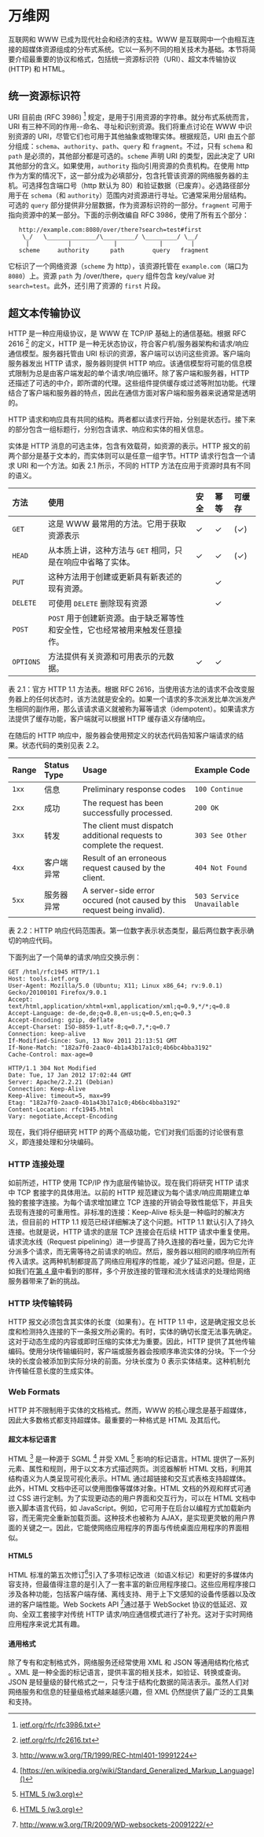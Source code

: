 # 万维网

互联网和 WWW 已成为现代社会和经济的支柱。WWW 是互联网中一个由相互连接的超媒体资源组成的分布式系统。它以一系列不同的相关技术为基础。本节将简要介绍最重要的协议和格式，包括统一资源标识符（URI）、超文本传输协议(HTTP) 和 HTML。

## 统一资源标识符

URI 目前由 (RFC 3986) [^1] 规定，是用于引用资源的字符串。就分布式系统而言，URI 有三种不同的作用--命名、寻址和识别资源。我们将重点讨论在 WWW 中识别资源的 URI，尽管它们也可用于其他抽象或物理实体。根据规范，URI 由五个部分组成：`schema`、`authority`、`path`、`query` 和 `fragment`。不过，只有 `schema` 和 `path` 是必须的，其他部分都是可选的。`scheme` 声明 URI 的类型，因此决定了 URI 其他部分的含义。如果使用，`authority` 指向引用资源的负责机构。在使用 http 作为方案的情况下，这一部分成为必填部分，包含托管该资源的网络服务器的主机。可选择包含端口号（http 默认为 80）和验证数据（已废弃）。必选路径部分用于在 `schema`（和 `authority`）范围内对资源进行寻址。它通常采用分层结构。可选的 `query` 部分提供非分层数据，作为资源标识符的一部分。`fragment` 可用于指向资源中的某一部分。下面的示例改编自 RFC 3986，使用了所有五个部分：

```
   http://example.com:8080/over/there?search=test#first
    \_/   \______________/\_________/ \_________/ \__/
     |           |            |            |        |
   scheme     authority      path        query   fragment
```

它标识了一个网络资源（`scheme` 为 http），该资源托管在 `example.com`（端口为 `8080`）上。资源 `path` 为 /over/there，`query` 组件包含 key/value 对 `search=test`。此外，还引用了资源的 `first` 片段。

##  超文本传输协议

HTTP 是一种应用级协议，是 WWW 在 TCP/IP 基础上的通信基础。根据 RFC 2616 [^2] 的定义，HTTP 是一种无状态协议，符合客户机/服务器架构和请求/响应通信模型。服务器托管由 URI 标识的资源，客户端可以访问这些资源。客户端向服务器发出 HTTP 请求，服务器则提供 HTTP 响应。该通信模型将可能的信息模式限制为总是由客户端发起的单个请求/响应循环。除了客户端和服务器，HTTP 还描述了可选的中介，即所谓的代理。这些组件提供缓存或过滤等附加功能。代理结合了客户端和服务器的特点，因此在通信方面对客户端和服务器来说通常是透明的。

HTTP 请求和响应具有共同的结构。两者都以请求行开始，分别是状态行。接下来的部分包含一组标题行，分别包含请求、响应和实体的相关信息。

实体是 HTTP 消息的可选主体，包含有效载荷，如资源的表示。HTTP 报文的前两个部分是基于文本的，而实体则可以是任意一组字节。HTTP 请求行包含一个请求 URI 和一个方法。如表 2.1 所示，不同的 HTTP 方法在应用于资源时具有不同的语义。

| 方法      | 使用                                                         | 安全 | 幂等 | 可缓存 |
| :-------- | :----------------------------------------------------------- | :--- | :--- | :----- |
| `GET`     | 这是 WWW 最常用的方法。它用于获取资源表示                    | ✓    | ✓    | (✓)    |
| `HEAD`    | 从本质上讲，这种方法与 `GET` 相同，只是在响应中省略了实体。  | ✓    | ✓    | (✓)    |
| `PUT`     | 这种方法用于创建或更新具有新表述的现有资源。                 |      | ✓    |        |
| `DELETE`  | 可使用 `DELETE` 删除现有资源                                 |      | ✓    |        |
| `POST`    | `POST` 用于创建新资源。由于缺乏幂等性和安全性，它也经常被用来触发任意操作。 |      |      |        |
| `OPTIONS` | 方法提供有关资源和可用表示的元数据。                         | ✓    | ✓    |        |

表 2.1：官方 HTTP 1.1 方法表。根据 RFC 2616，当使用该方法的请求不会改变服务器上的任何状态时，该方法就是安全的。如果一个请求的多次派发比单次派发产生相同的副作用，那么该请求语义就被称为幂等请求（idempotent）。如果请求方法提供了缓存功能，客户端就可以根据 HTTP 缓存语义存储响应。

在随后的 HTTP 响应中，服务器会使用预定义的状态代码告知客户端请求的结果。状态代码的类别见表 2.2。

| **Range** | **Status Type** | **Usage**                                                    | **Example Code**          |
| :-------- | :-------------- | :----------------------------------------------------------- | :------------------------ |
| `1xx`     | 信息            | Preliminary response codes                                   | `100 Continue`            |
| `2xx`     | 成功            | The request has been successfully processed.                 | `200 OK`                  |
| `3xx`     | 转发            | The client must dispatch additional requests to complete the request. | `303 See Other`           |
| `4xx`     | 客户端异常      | Result of an erroneous request caused by the client.         | `404 Not Found`           |
| `5xx`     | 服务器异常      | A server-side error occured (not caused by this request being invalid). | `503 Service Unavailable` |

表 2.2：HTTP 响应代码范围表。第一位数字表示状态类型，最后两位数字表示确切的响应代码。

下面列出了一个简单的请求/响应交换示例：

```
GET /html/rfc1945 HTTP/1.1
Host: tools.ietf.org
User-Agent: Mozilla/5.0 (Ubuntu; X11; Linux x86_64; rv:9.0.1) Gecko/20100101 Firefox/9.0.1
Accept: text/html,application/xhtml+xml,application/xml;q=0.9,*/*;q=0.8
Accept-Language: de-de,de;q=0.8,en-us;q=0.5,en;q=0.3
Accept-Encoding: gzip, deflate
Accept-Charset: ISO-8859-1,utf-8;q=0.7,*;q=0.7
Connection: keep-alive
If-Modified-Since: Sun, 13 Nov 2011 21:13:51 GMT
If-None-Match: "182a7f0-2aac0-4b1a43b17a1c0;4b6bc4bba3192"
Cache-Control: max-age=0

HTTP/1.1 304 Not Modified
Date: Tue, 17 Jan 2012 17:02:44 GMT
Server: Apache/2.2.21 (Debian)
Connection: Keep-Alive
Keep-Alive: timeout=5, max=99
Etag: "182a7f0-2aac0-4b1a43b17a1c0;4b6bc4bba3192"
Content-Location: rfc1945.html
Vary: negotiate,Accept-Encoding
```

现在，我们将仔细研究 HTTP 的两个高级功能，它们对我们后面的讨论很有意义，即连接处理和分块编码。

### HTTP 连接处理

如前所述，HTTP 使用 TCP/IP 作为底层传输协议。现在我们将研究 HTTP 请求中 TCP 套接字的具体用法。以前的 HTTP 规范建议为每个请求/响应周期建立单独的套接字连接。为每个请求增加建立 TCP 连接的开销会导致性能低下，并且失去现有连接的可重用性。非标准的连接：Keep-Alive 标头是一种临时的解决方法，但目前的 HTTP 1.1 规范已经详细解决了这个问题。HTTP 1.1 默认引入了持久连接。也就是说，HTTP 请求的底层 TCP 连接会在后续 HTTP 请求中重复使用。请求流水线（Request pipelining）进一步提高了持久连接的吞吐量，因为它允许分派多个请求，而无需等待之前请求的响应。然后，服务器以相同的顺序响应所有传入请求。这两种机制都提高了网络应用程序的性能，减少了延迟问题。但是，正如我们在[第 4 章](webserver-architectures-for-highconcurrency.md)中看到的那样，多个开放连接的管理和流水线请求的处理给网络服务器带来了新的挑战。

### HTTP 块传输转码

HTTP 报文必须包含其实体的长度（如果有）。在 HTTP 1.1 中，这是确定报文总长度和检测持久连接的下一条报文所必需的。有时，实体的确切长度无法事先确定。这对于动态生成的内容或即时压缩的实体尤为重要。因此，HTTP 提供了其他传输编码。使用分块传输编码时，客户端或服务器会按顺序串流实体的分块。下一个分块的长度会被添加到实际分块的前面。分块长度为 0 表示实体结束。这种机制允许传输任意长度的生成实体。

### Web Formats

HTTP 并不限制用于实体的文档格式。然而，WWW 的核心理念是基于超媒体，因此大多数格式都支持超媒体。最重要的一种格式是 HTML 及其后代。

#### 超文本标记语言

HTML [^3] 是一种源于 SGML [^4] 并受 XML [^5] 影响的标记语言。HTML 提供了一系列元素、属性和规则，用于以文本方式描述网页。浏览器解析 HTML 文档，利用其结构语义为人类呈现可视化表示。HTML 通过超链接和交互式表格支持超媒体。此外，HTML 文档中还可以使用图像等媒体对象。HTML 文档的外观和样式可通过 CSS 进行定制。为了实现更动态的用户界面和交互行为，可以在 HTML 文档中嵌入脚本语言代码，如 JavaScript。例如，它可用于在后台以编程方式加载新内容，而无需完全重新加载页面。这种技术也被称为 AJAX，是实现更灵敏的用户界面的关键之一。因此，它能使网络应用程序的界面与传统桌面应用程序的界面相似。

#### HTML5

HTML 标准的第五次修订[^5]引入了多项标记改进（如语义标记）和更好的多媒体内容支持，但最值得注意的是引入了一套丰富的新应用程序接口。这些应用程序接口涉及各种功能，包括客户端存储、离线支持、用于上下文感知的设备传感器以及改进的客户端性能。Web Sockets API [^6]通过基于 WebSocket 协议的低延迟、双向、全双工套接字对传统 HTTP 请求/响应通信模式进行了补充。这对于实时网络应用程序来说尤其有趣。

#### 通用格式

除了专有和定制格式外，网络服务还经常使用 XML 和 JSON 等通用结构化格式 。XML 是一种全面的标记语言，提供丰富的相关技术，如验证、转换或查询。JSON 是轻量级的替代格式之一，只专注于结构化数据的简洁表示。虽然人们对网络服务和信息的轻量级格式越来越感兴趣，但 XML 仍然提供了最广泛的工具集和支持。

[^1]: [ietf.org/rfc/rfc3986.txt](https://www.ietf.org/rfc/rfc3986.txt)
[^2]: [ietf.org/rfc/rfc2616.txt](https://www.ietf.org/rfc/rfc2616.txt)
[^3]: http://www.w3.org/TR/1999/REC-html401-19991224
[^4]: [https://en.wikipedia.org/wiki/Standard_Generalized_Markup_Language]()
[^5]: [HTML 5 (w3.org)](https://www.w3.org/TR/2009/WD-html5-20090825/)
[^6]: http://www.w3.org/TR/2009/WD-websockets-20091222/
[^7]: 